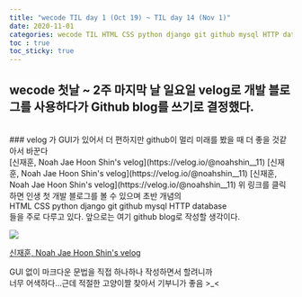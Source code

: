 ```yaml
---
title: "wecode TIL day 1 (Oct 19) ~ TIL day 14 (Nov 1)"
date: 2020-11-01
categories: wecode TIL HTML CSS python django git github mysql HTTP database
toc : true
toc_sticky: true
---
```


## wecode 첫날 ~ 2주 마지막 날 일요일 velog로 개발 블로그를 사용하다가 Github blog를 쓰기로 결정했다.
<br>
### velog 가 GUI가 있어서 더 편하지만 github이 멀리 미래를 봤을 때 더 좋을 것같아서 바꾼다
<br>
[신재훈, Noah Jae Hoon Shin's velog](https://velog.io/@noahshin__11)  
[신재훈, Noah Jae Hoon Shin's velog](https://velog.io/@noahshin__11)  
[신재훈, Noah Jae Hoon Shin's velog](https://velog.io/@noahshin__11)  
위 링크를 클릭하면 인생 첫 개발 블로그를 볼 수 있으며 초반 개념의 <br>
 HTML CSS python django git github mysql HTTP database <br>
들을 주로 다루고 있다. 앞으로는 여기  github blog로 작성할 생각이다.

![](https://images.velog.io/images/noahshin__11/post/cae6433d-cd66-450b-ab80-002eb9794f1e/image.png)

[신재훈, Noah Jae Hoon Shin's velog](https://velog.io/@noahshin__11)  
  
GUI 없이 마크다운 문법을 직접 하나하나 작성하면서 할려니까  
너무 어색하다...근데 적절한 고양이짤 찾아서 기부니가 좋음 >_<